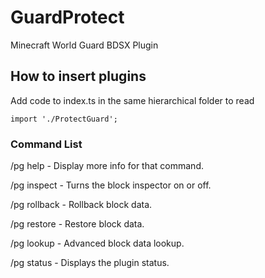 # GuardProtect
Minecraft World Guard BDSX Plugin
## How to insert plugins

Add code to index.ts in the same hierarchical folder to read

```import './ProtectGuard';```
### Command List

/pg help - Display more info for that command.

/pg inspect - Turns the block inspector on or off.

/pg rollback <params> - Rollback block data.

/pg restore <params> - Restore block data.
  
/pg lookup <params> - Advanced block data lookup.
  
/pg status - Displays the plugin status.
